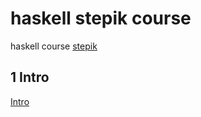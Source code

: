 # haskell stepik course

haskell course [stepik](https://stepik.org/course/75)

## 1 Intro

[Intro](1/README.md)
